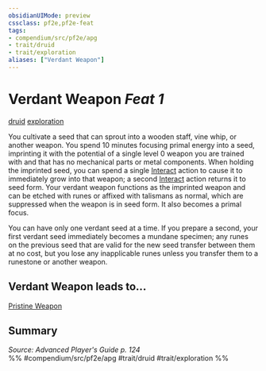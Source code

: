 ```yaml
---
obsidianUIMode: preview
cssclass: pf2e,pf2e-feat
tags:
- compendium/src/pf2e/apg
- trait/druid
- trait/exploration
aliases: ["Verdant Weapon"]
---
```

# Verdant Weapon  *Feat 1*  
[druid](Reference/Rules/Traits/druid.md "Druid Class Trait")  [exploration](exploration.md "Exploration Action & Ability Trait")  


You cultivate a seed that can sprout into a wooden staff, vine whip, or another weapon. You spend 10 minutes focusing primal energy into a seed, imprinting it with the potential of a single level 0 weapon you are trained with and that has no mechanical parts or metal components. When holding the imprinted seed, you can spend a single [Interact](interact.md) action to cause it to immediately grow into that weapon; a second [Interact](interact.md) action returns it to seed form. Your verdant weapon functions as the imprinted weapon and can be etched with runes or affixed with talismans as normal, which are suppressed when the weapon is in seed form. It also becomes a primal focus.

You can have only one verdant seed at a time. If you prepare a second, your first verdant seed immediately becomes a mundane specimen; any runes on the previous seed that are valid for the new seed transfer between them at no cost, but you lose any inapplicable runes unless you transfer them to a runestone or another weapon.

## Verdant Weapon leads to...

[Pristine Weapon](pristine-weapon-apg.md)

## Summary

*Source: Advanced Player's Guide p. 124*  
%% #compendium/src/pf2e/apg #trait/druid #trait/exploration %%